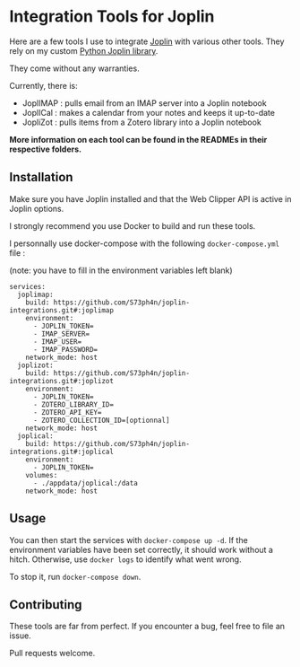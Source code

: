 # Integration Tools for Joplin

Here are a few tools I use to integrate [Joplin](https://joplinapp.org/) with various other tools. They rely on my custom [Python Joplin library](https://github.com/S73ph4n/python_joplin).

They come without any warranties.

Currently, there is:
* JoplIMAP : pulls email from an IMAP server into a Joplin notebook
* JoplICal : makes a calendar from your notes and keeps it up-to-date
* JopliZot : pulls items from a Zotero library into a Joplin notebook

**More information on each tool can be found in the READMEs in their respective folders.**

## Installation
Make sure you have Joplin installed and that the Web Clipper API is active in Joplin options.

I strongly recommend you use Docker to build and run these tools.

I personnally use docker-compose with the following ```docker-compose.yml``` file :

(note: you have to fill in the environment variables left blank)

```docker-compose
services:
  joplimap:
    build: https://github.com/S73ph4n/joplin-integrations.git#:joplimap
    environment:
      - JOPLIN_TOKEN=
      - IMAP_SERVER=
      - IMAP_USER=
      - IMAP_PASSWORD=
    network_mode: host
  joplizot:
    build: https://github.com/S73ph4n/joplin-integrations.git#:joplizot
    environment:
      - JOPLIN_TOKEN=
      - ZOTERO_LIBRARY_ID=
      - ZOTERO_API_KEY=
      - ZOTERO_COLLECTION_ID=[optionnal]
    network_mode: host
  joplical:
    build: https://github.com/S73ph4n/joplin-integrations.git#:joplical
    environment:
      - JOPLIN_TOKEN=
    volumes:
      - ./appdata/joplical:/data
    network_mode: host
```


## Usage
You can then start the services with ```docker-compose up -d```.
If the environment variables have been set correctly, it should work without a hitch. Otherwise, use ```docker logs``` to identify what went wrong.

To stop it, run ```docker-compose down```.

## Contributing
These tools are far from perfect. If you encounter a bug, feel free to file an issue.

Pull requests welcome.

